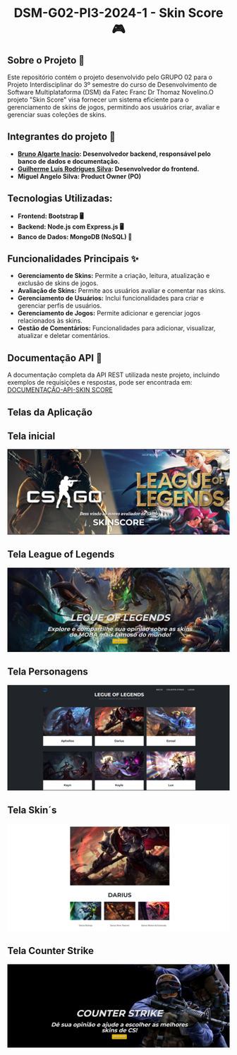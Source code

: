 <H1 align ="center" > DSM-G02-PI3-2024-1 - Skin Score 🎮  </h1>

## Sobre o Projeto 📝
Este repositório contém o projeto desenvolvido pelo GRUPO 02 para o Projeto Interdisciplinar do 3º semestre do curso de Desenvolvimento de Software Multiplataforma (DSM) da Fatec Franc Dr Thomaz Novelino.O projeto "Skin Score" visa fornecer um sistema eficiente para o gerenciamento de skins de jogos, permitindo aos usuários criar, avaliar e gerenciar suas coleções de skins.

## Integrantes do projeto 👥
* **[Bruno Algarte Inacio](https://www.linkedin.com/in/bruno-a-0aa087128/): Desenvolvedor backend, responsável pelo banco de dados e documentação.**
* **[Guilherme Luís Rodrigues Silva](https://www.linkedin.com/in/guilherme-luis/): Desenvolvedor do frontend.**
* **Miguel Angelo Silva: Product Owner (PO)**

## Tecnologias Utilizadas:
* **Frontend: Bootstrap 🖥️**
* **Backend: Node.js com Express.js 🖥️**
* **Banco de Dados: MongoDB (NoSQL) 🍃**

## Funcionalidades Principais ✨
* **Gerenciamento de Skins:** Permite a criação, leitura, atualização e exclusão de skins de jogos.
* **Avaliação de Skins:** Permite aos usuários avaliar e comentar nas skins.
* **Gerenciamento de Usuários:** Inclui funcionalidades para criar e gerenciar perfis de usuários.
* **Gerenciamento de Jogos:** Permite adicionar e gerenciar jogos relacionados às skins.
* **Gestão de Comentários:** Funcionalidades para adicionar, visualizar, atualizar e deletar comentários.

## Documentação API 📖
A documentação completa da API REST utilizada neste projeto, incluindo exemplos de requisições e respostas, pode ser encontrada em:
[DOCUMENTAÇÃO-API-SKIN SCORE](https://documenter.getpostman.com/view/10153436/2sA3XMjPeh)

## Telas da Aplicação

## Tela inicial
![Tela inicial](https://raw.githubusercontent.com/FatecFranca/DSM-G02-PI3-2024-1/main/frontend/SkinScore/assets/img/portfolio/Print's/Tela%20De%20Login.png)

## Tela League of Legends
![Tela do League of Legends](https://raw.githubusercontent.com/FatecFranca/DSM-G02-PI3-2024-1/main/frontend/SkinScore/assets/img/portfolio/Print's/Tela%20LOL.png)

## Tela Personagens
![Tela Personagens](https://raw.githubusercontent.com/FatecFranca/DSM-G02-PI3-2024-1/main/frontend/SkinScore/assets/img/portfolio/Print's/Personagens%20LOL.png)

## Tela Skin´s
![Tela Skin's](https://raw.githubusercontent.com/FatecFranca/DSM-G02-PI3-2024-1/main/frontend/SkinScore/assets/img/portfolio/Print's/Skin's.png)

## Tela Counter Strike
![Tela Counter Striker](https://raw.githubusercontent.com/FatecFranca/DSM-G02-PI3-2024-1/main/frontend/SkinScore/assets/img/portfolio/Print's/Tela%20CSGO.png)





